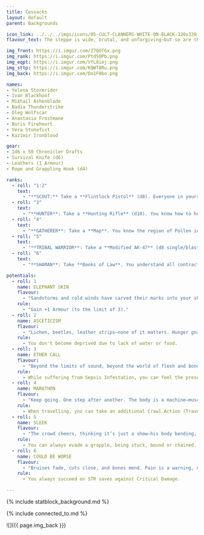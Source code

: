 ```yaml
---
title: Cossacks
layout: default
parent: Backgrounds

icon_link: ../../../imgs/icons/05-CULT-CLANNERS-WHITE-ON-BLACK-320x320.webp
flavour_text: The steppe is wide, brutal, and unforgiving—but so are the Cossacks. Out here, where the wind howls like a wounded beast and the horizon stretches endlessly, they reign supreme, born of a land that knows no mercy. The Cossacks don’t just survive—they thrive, their blood thick with the cold steel of defiance and their hearts bound to the untamed wilderness.

img_front: https://i.imgur.com/Z7QOT6x.png
img_rank: https://i.imgur.com/Ptd50Pb.png
img_eqpt: https://i.imgur.com/VfL8iej.png
img_sttp: https://i.imgur.com/KQWT8Ru.png
img_back: https://i.imgur.com/Do1F0bo.png

names:
- Yelena Stormrider
- Ivan Blackhoof
- Mikhail Ashenblade
- Nadia Thunderstrike
- Oleg Wolfscar
- Anastasia Frostmane
- Boris Fireheart
- Vera Stonefist
- Kazimir Ironblood

gear:
- 1d6 x 50 Chronicler Drafts
- Survival Knife (d6)
- Leathers (1 Armour)
- Rope and Grappling Hook (d4)

ranks:
  - roll: "1:2"
    text:
      - "**SCOUT:** Take a **Flintlock Pistol** (d8). Everyone in yours and neighbour clans knows you. <br>"
  - roll: "3"
    text:
      - "**HUNTER**: Take a **Hunting Rifle** (d10). You know how to hunt any animal in Pollen. <br>"
  - roll: "4"
    text:
      - "**GATHERER**: Take a **Map**. You know the region of Pollen in detail. <br>"
  - roll: "5"
    text:
      - "**TRIBAL WARRIOR**: Take a **Modified AK-47** (d8 single/blast). All neighbour clanners fear you. <br>"
  - roll: "6"
    text:
      - "**SHAMAN**: Take **Books of Law**. You understand all contracts between clans and cults in Pollen. <br>"

potentials:
  - roll: 1
    name: ELEPHANT SKIN
    flavour:
      - "Sandstorms and cold winds have carved their marks into your skin. Flesh has torn a hundred times, scabbing over into tough, knotted scars. It isn’t pretty, but it’s hard as hell to cut through."
    rule:
      - "Gain +1 Armour (to the limit of 3)."
  - roll: 2
    name: ASCETICISM
    flavour:
      - "Lichen, beetles, leather strips—none of it matters. Hunger gnaws, but it never consumes you. Dew from stones is a feast. Anything edible, no matter how foul, is swallowed down without a second thought."
    rule:
      - You don't become deprived due to lack of water or food.
  - roll: 3
    name: ETHER CALL
    flavour:
      - "Beyond the limits of sound, beyond the world of flesh and bone, the ether hums. Chakras resonate in its currents, and brain waves flutter like distant echoes. The spore-infested open the gate to this unseen world, where emotions ripple through the ether, intoxicating those who know how to listen."
    rule:
      - While suffering from Sepsis Infestation, you can feel the presence of other spore-infested people and Psychonaults.
  - roll: 4
    name: MARATHON
    flavour:
      - "Keep going. One step after another. The body is a machine—muscle, bone, and will—and this machine doesn’t stop. It never tires, it never falters. One destination, one purpose. Forward."
    rule:
      - When travelling, you can take an additional Crawl Action (Travel, Explore or Supply) per day.
  - roll: 5
    name: SLEEK
    flavour:
      - "The crowd cheers, thinking it’s just a show—his body bending, joints popping in ways that make them wince. But this isn’t just entertainment. These contortions were learned in darker places, for darker purposes."
    rule:
      - You can always evade a grapple, being stuck, bound or chained.
  - roll: 6
    name: COULD BE WORSE
    flavour:
      - "Bruises fade, cuts close, and bones mend. Pain is a warning, not a weakness. The character feels it, acknowledges it—but never lets it stop them. Pain exists to protect, not to prevent survival."
    rule:
      - You always succeed on STR saves against Critical Damage.

---
```


{% include statblock_background.md %}

{% include connected_to.md %}

![]({{ page.img_back }})
